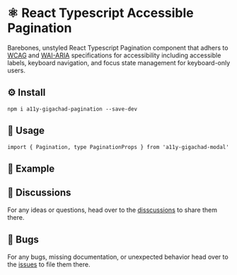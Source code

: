 # ⚛️ React Typescript Accessible Pagination

Barebones, unstyled React Typescript Pagination component that adhers to [WCAG](https://www.w3.org/WAI/standards-guidelines/wcag/) and [WAI-ARIA](https://www.w3.org/WAI/ARIA/apg/) specifications for accessibility including accessible labels, keyboard navigation, and focus state management for keyboard-only users.

## ⚙️ Install

```
npm i a11y-gigachad-pagination --save-dev
```

## 📖 Usage

```
import { Pagination, type PaginationProps } from 'a11y-gigachad-modal'
```

## 👀 Example



## 💬 Discussions

For any ideas or questions, head over to the [disscussions](https://github.com/a11y-gigachad-org/a11y-gigachad-pagination/discussions) to share them there.

## 🐛 Bugs

For any bugs, missing documentation, or unexpected behavior head over to the [issues](https://github.com/a11y-gigachad-org/a11y-gigachad-pagination/issues) to file them there.
